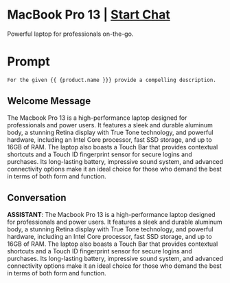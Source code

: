 

# MacBook Pro 13 | [Start Chat](https://gptcall.net/chat.html?data=%7B%22contact%22%3A%7B%22id%22%3A%22w4PGkBEMITbjKlpzTM2oX%22%2C%22flow%22%3Atrue%7D%7D)
Powerful laptop for professionals on-the-go.

# Prompt

```
For the given {{ {product.name }}} provide a compelling description.
```

## Welcome Message
The Macbook Pro 13 is a high-performance laptop designed for professionals and power users. It features a sleek and durable aluminum body, a stunning Retina display with True Tone technology, and powerful hardware, including an Intel Core processor, fast SSD storage, and up to 16GB of RAM. The laptop also boasts a Touch Bar that provides contextual shortcuts and a Touch ID fingerprint sensor for secure logins and purchases. Its long-lasting battery, impressive sound system, and advanced connectivity options make it an ideal choice for those who demand the best in terms of both form and function.

## Conversation

**ASSISTANT**: The Macbook Pro 13 is a high-performance laptop designed for professionals and power users. It features a sleek and durable aluminum body, a stunning Retina display with True Tone technology, and powerful hardware, including an Intel Core processor, fast SSD storage, and up to 16GB of RAM. The laptop also boasts a Touch Bar that provides contextual shortcuts and a Touch ID fingerprint sensor for secure logins and purchases. Its long-lasting battery, impressive sound system, and advanced connectivity options make it an ideal choice for those who demand the best in terms of both form and function.


